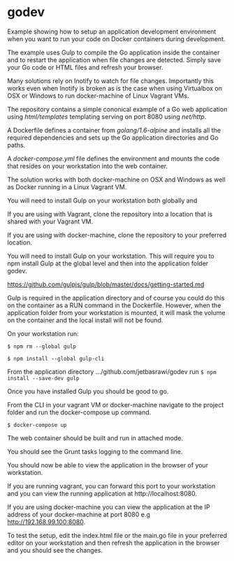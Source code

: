 # godev

Example showing how to setup an application development environment when you want to run your code on Docker containers during development.

The example uses Gulp to compile the Go application inside the container and to restart the application when file changes are detected. Simply save your Go code or HTML files and refresh your browser.

Many solutions rely on Inotify to watch for file changes. Importantly this works even when Inotify is broken as is the case when using Virtualbox on OSX or Windows to run docker-machine of Linux Vagrant VMs.

The repository contains a simple cononical example of a Go web application using *html/templates* templating serving on port 8080 using *net/http*.

A Dockerfile defines a container from *golang/1.6-alpine* and installs all the required dependencies and sets up the Go application directories and Go paths.

A *docker-compose.yml* file defines the environment and mounts the code that resides on your workstation into the web container.

The solution works with both docker-machine on OSX and Windows as well as Docker running in a Linux Vagrant VM.

You will need to install Gulp on your workstation both globally and 

If you are using with Vagrant, clone the repository into a location that is shared with your Vagrant VM.

If you are using with docker-machine, clone the repository to your preferred location. 

You will need to install Gulp on your workstation. This will require you to npm install Gulp at the global level and then into the application folder godev.

https://github.com/gulpjs/gulp/blob/master/docs/getting-started.md

Gulp is required in the application directory and of course you could do this on the container as a RUN command in the Dockerfile. However, when the application folder from your workstation is mounted, it will mask the volume on the container and the local install will not be found.

On your workstation run:

`$ npm rm --global gulp`

`$ npm install --global gulp-cli`


From the application directory .../github.com/jetbasrawi/godev run
`$ npm install --save-dev gulp`

Once you have installed Gulp you should be good to go.

From the CLI in your vagrant VM or docker-machine navigate to the project folder and run the docker-compose up command.

`$ docker-compose up`

The web container should be built and run in attached mode. 

You should see the Grunt tasks logging to the command line.

You should now be able to view the application in the browser of your workstation.

If you are running vagrant, you can forward this port to your workstation and you can view the running application at http://localhost:8080.

If you are using docker-machine you can view the application at the IP address of your docker-machine at port 8080 e.g http://192.168.99.100:8080.

To test the setup, edit the index.html file or the main.go file in your preferred editor on your workstation and then refresh the application in the browser and you should see the changes.